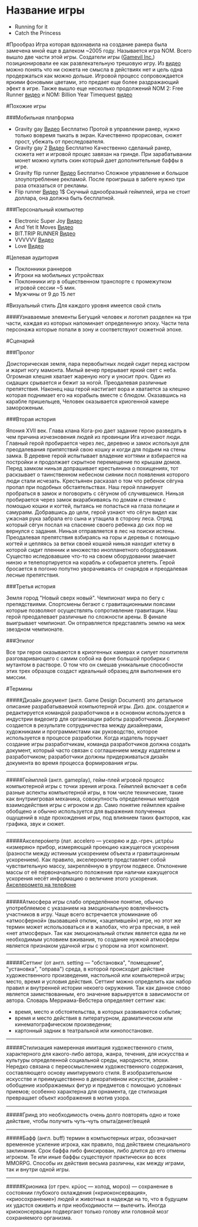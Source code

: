 # Название игры

- Running for it
- Catch the Princess

#Прообраз
Игра которая вдохнавила на создание ранера была замечена мной еще в далеком ~2005 году.
Называется игра NOM. Всего вышло две части этой игры. Создатели игры ([Gamevil Inc.](http://gamevil.com/))
позиционировали ее как развлекательную трешовую игру. Из [видео](http://www.youtube.com/watch?v=DLpX_tO37Nc)
можно понять что ни сюжета не смысла в действиях нет и цель одна продержаться как можно дольше.
Игровой процесс сопровождается яркими фоновыми цветами, это предает еще более раздражающий
эфект в игре. Также вышло еще несколько продолжений NOM 2: Free Runner [видео](http://www.youtube.com/watch?v=Vb4tQ8gOp08)
и NOM: Billion Year Timequest [видео](http://www.youtube.com/watch?v=eCprnmFib9c)


#Похожие игры

###Мобильная платформа
- Gravity gay [Видео](http://www.youtube.com/watch?v=40QrGmz15JA) Бесплатно Протой в управлении ранер, нужно только
вовремя тыкать в экран. Качественно прорисован, сюжет прост, убежать от преследователя.
- Gravity gay 2 [Видео](http://www.youtube.com/watch?v=0Tajnz9NxWM) Бесплатно Качественно сделаный ранер, сюжета
нет и игровой процес завязан на гринде. При зарабатывании монет можно купить скин который дает дополнительные баффы в игре.
- Gravity flip runner [Видео](http://www.youtube.com/watch?v=sSy4P3K0LHc) Бесплатно Сложное управление и
большое злоупотребление рекламой. После проигрыша в забеге нужно три раза отказаться от рекламы.
- Flip runner [Видео](http://www.youtube.com/watch?v=M9a3jjawoIk) 1$ Скучный однообразный геймплей,
игра не стоит доллара, она должна быть бесплатной.

###Персональный компьютер
- Electronic Super Joy [Видео](http://store.steampowered.com/video/244870)
- And Yet It Moves [Видео](http://store.steampowered.com/video/18700)
- BIT.TRIP RUNNER [Видео](http://store.steampowered.com/video/63710)
- VVVVVV [Видео](http://store.steampowered.com/video/70300)
- Love [Видео](http://store.steampowered.com/video/269270)

#Целевая аудитория
- Поклонники раннеров
- Игроки на мобильных устройствах
- Поклонники игр в общественном транспорте с промежутком игровой сессии ~5 мин.
- Мужчины от 9 до 15 лет

#Визуальный стиль
Для каждого уровня имеется свой стиль

####Узнаваемые элементы
Бегущий человек и логотип разделен на три части, каждая из которых напоминает определенную эпоху.
Части тела персонажа которые попали в зону и соответствуют сюжетной эпохе.

#Сценарий

###Пролог

Доисторическая земля, пара первобытных людей сидит перед кастром и жарит ногу мамонта.
Милый вечер прерывает яркий свет с неба. Огромная клешня хватает жареную ногу и уносит проч.
Один из сидащих срывается и бежит за ногой. Преодалевая различные препятствия. Наконец наш герой настигает
вора и хватается за клешню которая поднимает его на корабыль вместе с блюдом. Оказавшись на карабле пришельцев,
Человек оказывается криогенной камере замороженым.

###Вторая история

Япония XVII век. Глава клана Кога-рю дает задание герою разведать в чем причина изчезновения людей из провинции Ига изчезают люди.
Главный герой пробирается через лес, деревню и замок используя для преодалевания припятствий свою кошку и когди для
подьем на стены замка. В деревне герой испытывает владение когтями и взбирается на постройки и продолжает скрытное
перемещение по крышам домов. Перед замком ниньзя допрашивает крестьянина о похищениях, тот раскзывает о таинственном
небесном сиянии посл появления которого люди стали исчезать. Крестьянен расказал о том что ребенок сёгуна пропал при
подобных обстаятельствах. Наш герой планирует пробраться в замок и поговорить с сёгуном об случившемся. Ниньзя пробирается
через замок вкарабкиваясь по домам и стенам с помощью кошки и когтей, пытаясь не попасться на глаза полиции и самураям.
Добравшись до цели, герой узнают что сёгун видел как ужасная рука забрала его сына и утащила в сторону леса. Отряд который
сёгун послал на спасение своего ребенка до сих пор не вернулся с задания. Ниньзя отправляется в лес на поиски истены.
Преодалевая препятствия взбираясь на горы и деревья с помощью когтей и цепляясь за ветки своей кошкой ниньзя находит
клетку в которой сидит пленник и множество инопланетного оборудования. Существо иследовавшее что-то на своем оборудовании
змаечает нинзю и телепортируется на корабль и собирается улететь. Герой бросается в погоню попутно уворачиваясь от снарядов
и преодалевая лесные препятствия.

###Третья история

Земля город "Новый сверх новый". Чемпионат мира по бегу с препядствиями. Спортсмены бегают с гравитационными поясами
которые позволяют осуществлять сопротивление гравитации. Наш герой преодалевает различные по сложности арены.
В финале выигрывает чемпионат. Он отправляется представлять землю на меж звездном чемпионате.

###Эпилог

Все три героя оказываются в криогенных камерах и силует похитителя разговаривающего с самим собой
на фоне большой пробирки с мутантом в растворе. О том что он смешав уникальные способности этих трех образцов создаст
идеальный образец для выполнения его миссии.


#Термины

#####Дизайн документ (англ. Game Design Document)
это детальное описание разрабатываемой компьютерной игры. Диз. док. создается и редактируется командой разработчиков
и в основном используется в индустрии видеоигр для организации работы разработчиков. Документ создается в результате
сотрудничества между дизайнерами, художниками и программистами как руководство, которое используется в процессе
разработки. Когда издатель поручает создание игры разработчикам, команда разработчиков должна создать документ,
который часто связан с соглашением между издателем и разработчиком; разработчики должны придерживаться дизайн документа
во время процесса формирования игры.

---

#####Геймпле́й (англ. gameplay), гейм-плей
игровой процесс компьютерной игры с точки зрения игрока. Геймплей включает в себя разные аспекты
компьютерной игры, в том числе технические, такие как внутриигровая механика, совокупность определенных
методов взаимодействия игры с игроком и др. Само понятие геймплея крайне обобщено и обычно используется
для выражения полученных ощущений в ходе прохождения игры, под влиянием таких факторов, как графика,
звук и сюжет.

---

#####Акселеро́метр (лат. accelero — ускоряю и др.-греч. μετρέω «измеряю»
прибор, измеряющий проекцию кажущегося ускорения (разности между истинным ускорением объекта и гравитационным
ускорением). Как правило, акселерометр представляет собой чувствительную массу, закреплённую в упругом
подвесе. Отклонение массы от её первоначального положения при наличии кажущегося ускорения несёт информацию
о величине этого ускорения.
[Акселерометр на телефоне](http://www.youtube.com/watch?v=teJxjjBMTl4)

---

#####Атмосфера игры
cлабо определённое понятие, обычно употребляемое с указанием на эмоциональную вовлечённость участников в игру.
Чаще всего встречается упоминание об «атмосферной» (вызвавшей отклик, «зацепившей») игре, но этот же термин может
использоваться и в жалобах, что игра пресная, в ней «нет атмосферы». Так как эмоциональный отклик является едва ли
не необходимым условием вживания, то создание нужной атмосферы является признаком удачной игры с упором на этот компонент.

---

#####Сеттинг (от англ. setting — "обстановка", "помещение", "установка", "оправа")
среда, в которой происходит действие художественного произведения, настольной или компьютерной игры; место, время
и условия действия. Сеттинг можно определить как набор правил и внутренней истории некоего окружения. Так как данное
слово является заимствованным, его значение варьируется в зависимости от автора.
Словарь Мерриама-Вебстера определяет сеттинг как:

- время, место и обстоятельства, в которых развиваются события;
- время и место действия в литературном, драматическом или кинематографическом произведении;
- картонный задник в театральной или кинопостановке.

---

#####Стилизация
намеренная имитация художественного стиля, характерного для какого-либо автора, жанра, течения, для искусства и культуры
определенной социальной среды, народности, эпохи. Нередко связана с переосмыслением художественного содержания, составляющего
основу имитируемого стиля. В изобразительном искусстве и преимущественно в декоративном искусстве, дизайне - обобщение
изображаемых фигур и предметов с помощью условных приемов; особенно характерна для орнамента, где стилизация превращает
объект изображения в мотив узора.

---

#####Гринд
это необходимость очень долго повторять одно и тоже действие, чтобы получить чуть-чуть опыта/денег/вещей

---

#####Бафф (англ. buff)
термин в компьютерных играх, обозначает временное усиление игрока, как правило, под действием специального заклинания.
Срок баффа либо фиксирован, либо длится до его отмены игроком. Те или иные баффы существуют практически во всех MMORPG.
Способы их действия весьма различны, как между играми, так и внутри одной игры.

---

#####Крионика
(от греч. κρύος — холод, мороз) — сохранение в состоянии глубокого охлаждения («криоконсервация», «криосохранение»)
людей и животных в надежде на то, что в будущем их удастся оживить и при необходимости — вылечить.
Иногда криоконсервации подвергают только голову или головной мозг сохраняемого организма.
